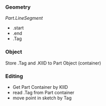 ### Geometry
*Part.LineSegment*

- .start 
- .end 
- .Tag
### Object
Store .Tag and .KIID to Part Object (container)
### Editing
- Get Part Container by KIID
- read .Tag from Part container
- move point in sketch by Tag
